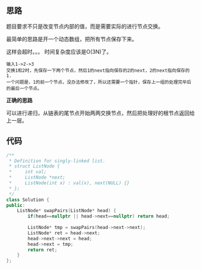 ## 思路

题目要求不只是改变节点内部的值，而是需要实际的进行节点交换。

最简单的思路是开一个动态数组，把所有节点保存下来。

这样会超时。。。 时间复杂度应该是O(3N)了。



```
输入1->2->3
交换1和2时，先保存一下两个节点，然后1的next指向保存的2的next，2的next指向保存的1.
一个问题是，1的前一个节点，没办法修改了，所以还需要一个指针，保存上一组的处理完毕后的最后一个节点。

```



**正确的思路**

可以进行递归，从链表的尾节点开始两两交换节点，然后把处理好的根节点返回给上一层。



## 代码

```c++
/**
 * Definition for singly-linked list.
 * struct ListNode {
 *     int val;
 *     ListNode *next;
 *     ListNode(int x) : val(x), next(NULL) {}
 * };
 */
class Solution {
public:
    ListNode* swapPairs(ListNode* head) {
        if(head==nullptr || head->next==nullptr) return head;
         
        ListNode* tmp = swapPairs(head->next->next);
        ListNode* ret = head->next;
        head->next->next = head;
        head->next = tmp;
        return ret;
    }
};
```

